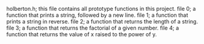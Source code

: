 holberton.h; this file contains all prototype functions in this project.
file 0; a function that prints a string, followed by a new line.
file 1; a function that prints a string in reverse.
file 2;  a function that returns the length of a string.
file 3;  a function that returns the factorial of a given number.
file 4;  a function that returns the value of x raised to the power of y.